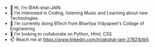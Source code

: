 - 👋 Hi, I’m @AK-shat-JAIN
- 👀 I’m interested in Coding, listening Music and Learning about new Technologies 
- 🌱 I’m currently doing BTech from Bhartiya Vidyapeet's Collage of Engineering
- 💞️ I’m looking to collaborate on Python, Html, CSS
- 📫 Reach me at https://www.linkedin.com/in/akshat-jain-27821b1b5 

<!---
AK-shat-JAIN/AK-shat-JAIN is a ✨ special ✨ repository because its `README.md` (this file) appears on your GitHub profile.
You can click the Preview link to take a look at your changes.
--->
